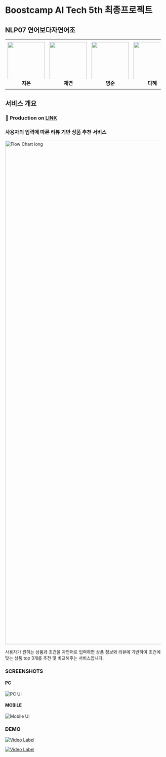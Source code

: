 # Boostcamp AI Tech 5th 최종프로젝트
## NLP07 연어보다자연어조
<table>
    <tr height="160px">
        <td align="center" width="150px">
            <a href="https://github.com/lectura7942"><img height="120px" width="120px" src="https://avatars.githubusercontent.com/u/81620001?v=4"/></a>
            <br />
            <strong>지은</strong>
        </td>
        <td align="center" width="150px">
            <a href="https://github.com/JLake310"><img height="120px" width="120px" src="https://avatars.githubusercontent.com/u/86578246?v=4"/></a>
            <br />
            <strong>재연</strong>
        </td>
        <td align="center" width="150px">
            <a href="https://github.com/hoooolllly"><img height="120px" width="120px" src="https://avatars.githubusercontent.com/u/126573689?v=4"/></a>
            <br />
            <strong>영준</strong>
        </td>
        <td align="center" width="150px">
            <a href="https://github.com/Da-Hye-JUNG"><img height="120px" width="120px" src="https://avatars.githubusercontent.com/u/96599427?v=4"/></a>
            <br />
            <strong>다혜</strong>
        </td>
            <td align="center" width="150px">
            <a href="https://github.com/yunjinchoidev"><img height="120px" width="120px" src="https://avatars.githubusercontent.com/u/89494907?v=4"/></a>
            <br />
            <strong>윤진</strong>
        </td>
    </tr>
<table>

## 서비스 개요
### 📌 Production on [LINK](http://chosen.o-r.kr/)

### 사용자의 입력에 따른 리뷰 기반 상품 추천 서비스
<img width="1626" alt="Flow Chart long" src="https://github.com/boostcampaitech5/level3_nlp_productserving-nlp-07/assets/86578246/3b84d954-25f4-462b-ab0a-a593a980d9df">

사용자가 원하는 상품과 조건을 자연어로 입력하면 상품 정보와 리뷰에 기반하여 
조건에 맞는 상품 top 3개를 추천 및 비교해주는 서비스입니다.

### SCREENSHOTS
#### PC
![PC UI](https://github.com/boostcampaitech5/level3_nlp_productserving-nlp-07/assets/86578246/fc85a57c-79af-4bff-8c62-480023b895e1)

#### MOBILE
![Mobile UI](https://github.com/boostcampaitech5/level3_nlp_productserving-nlp-07/assets/86578246/1f6cefb7-1e78-434c-807f-0a383b15a27f)


### DEMO
[![Video Label](http://img.youtube.com/vi/yX1H7GfcQ80/0.jpg)](https://youtu.be/yX1H7GfcQ80)

[![Video Label](http://img.youtube.com/vi/csRZVEaFLCc/0.jpg)](https://youtu.be/csRZVEaFLCc)
